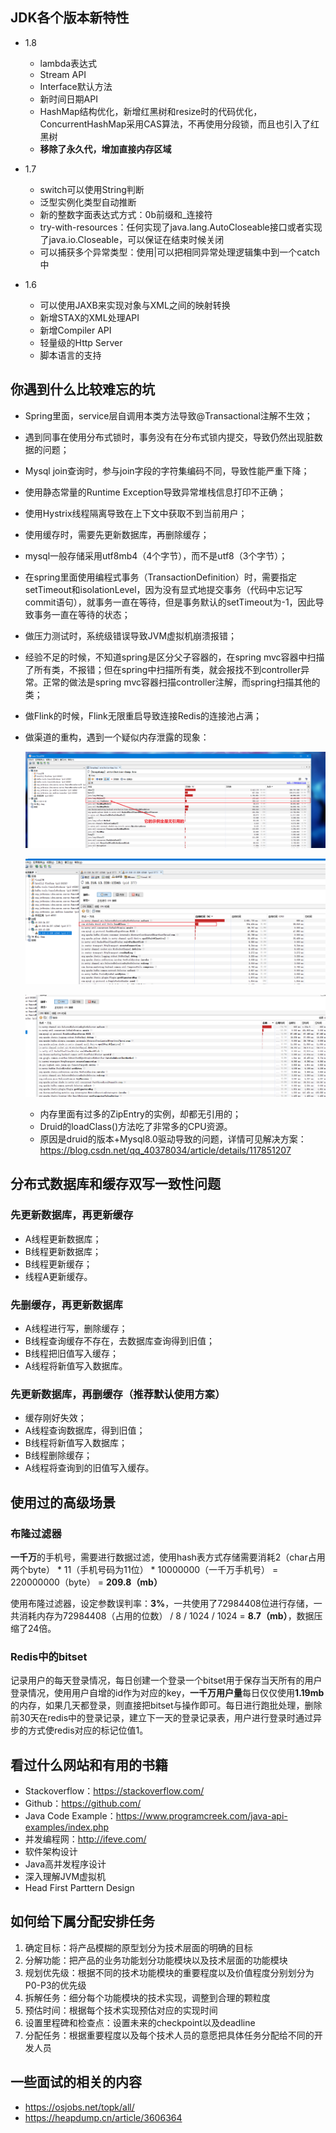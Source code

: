 ## JDK各个版本新特性

- 1.8
  
  - lambda表达式
  - Stream API
  - Interface默认方法
  - 新时间日期API
  - HashMap结构优化，新增红黑树和resize时的代码优化，ConcurrentHashMap采用CAS算法，不再使用分段锁，而且也引入了红黑树
  - **移除了永久代，增加直接内存区域**

- 1.7
  
  - switch可以使用String判断
  - 泛型实例化类型自动推断
  - 新的整数字面表达式方式：0b前缀和_连接符
  - try-with-resources：任何实现了java.lang.AutoCloseable接口或者实现了java.io.Closeable，可以保证在结束时候关闭
  - 可以捕获多个异常类型：使用|可以把相同异常处理逻辑集中到一个catch中

- 1.6
  
  - 可以使用JAXB来实现对象与XML之间的映射转换
  - 新增STAX的XML处理API
  - 新增Compiler API
  - 轻量级的Http Server
  - 脚本语言的支持



## 你遇到什么比较难忘的坑

- Spring里面，service层自调用本类方法导致@Transactional注解不生效；

- 遇到同事在使用分布式锁时，事务没有在分布式锁内提交，导致仍然出现脏数据的问题；

- Mysql join查询时，参与join字段的字符集编码不同，导致性能严重下降；

- 使用静态常量的Runtime Exception导致异常堆栈信息打印不正确；

- 使用Hystrix线程隔离导致在上下文中获取不到当前用户；

- 使用缓存时，需要先更新数据库，再删除缓存；

- mysql一般存储采用utf8mb4（4个字节），而不是utf8（3个字节）；

- 在spring里面使用编程式事务（TransactionDefinition）时，需要指定setTimeout和isolationLevel，因为没有显式地提交事务（代码中忘记写commit语句），就事务一直在等待，但是事务默认的setTimeout为-1，因此导致事务一直在等待的状态；

- 做压力测试时，系统级错误导致JVM虚拟机崩溃报错；

- 经验不足的时候，不知道spring是区分父子容器的，在spring mvc容器中扫描了所有类，不报错；但在spring中扫描所有类，就会报找不到controller异常。正常的做法是spring mvc容器扫描controller注解，而spring扫描其他的类；

- 做Flink的时候，Flink无限重启导致连接Redis的连接池占满；

- 做渠道的重构，遇到一个疑似内存泄露的现象：

  ![druid版本的坑1](../images/druid版本的坑1.png)

  ![druid版本的坑2](../images/druid版本的坑2.png)

  ![druid版本的坑3](../images/druid版本的坑3.png)

  - 内存里面有过多的ZipEntry的实例，却都无引用的；
  - Druid的loadClass()方法吃了非常多的CPU资源。
  - 原因是druid的版本+Mysql8.0驱动导致的问题，详情可见解决方案：https://blog.csdn.net/qq_40378034/article/details/117851207



## 分布式数据库和缓存双写一致性问题

### 先更新数据库，再更新缓存

- A线程更新数据库；
- B线程更新数据库；
- B线程更新缓存；
- 线程A更新缓存。

### 先删缓存，再更新数据库

- A线程进行写，删除缓存；
- B线程查询缓存不存在，去数据库查询得到旧值；
- B线程把旧值写入缓存；
- A线程将新值写入数据库。

### 先更新数据库，再删缓存（推荐默认使用方案）

- 缓存刚好失效；
- A线程查询数据库，得到旧值；
- B线程将新值写入数据库；
- B线程删除缓存；
- A线程将查询到的旧值写入缓存。



## 使用过的高级场景

### 布隆过滤器

**一千万**的手机号，需要进行数据过滤，使用hash表方式存储需要消耗2（char占用两个byte） * 11（手机号码为11位） * 10000000（一千万手机号） = 220000000（byte） = **209.8（mb）**

使用布隆过滤器，设定参数误判率：**3%**，一共使用了72984408位进行存储，一共消耗内存为72984408（占用的位数） / 8 / 1024 / 1024 = **8.7（mb）**，数据压缩了24倍。

### Redis中的bitset

记录用户的每天登录情况，每日创建一个登录一个bitset用于保存当天所有的用户登录情况，使用用户自增的id作为对应的key，**一千万用户量**每日仅仅使用**1.19mb**的内存，如果几天都登录，则直接把bitset与操作即可。每日进行跑批处理，删除前30天在redis中的登录记录，建立下一天的登录记录表，用户进行登录时通过异步的方式使redis对应的标记位值1。



## 看过什么网站和有用的书籍

- Stackoverflow：https://stackoverflow.com/
- Github：https://github.com/
- Java Code Example：https://www.programcreek.com/java-api-examples/index.php
- 并发编程网：http://ifeve.com/
- 软件架构设计
- Java高并发程序设计
- 深入理解JVM虚拟机
- Head First Parttern Design



## 如何给下属分配安排任务

1. 确定目标：将产品模糊的原型划分为技术层面的明确的目标
2. 分解功能：把产品的业务功能划分功能模块以及技术层面的功能模块
3. 规划优先级：根据不同的技术功能模块的重要程度以及价值程度分别划分为P0-P3的优先级
4. 拆解任务：细分每个功能模块的技术实现，调整到合理的颗粒度
5. 预估时间：根据每个技术实现预估对应的实现时间
6. 设置里程碑和检查点：设置未来的checkpoint以及deadline
7. 分配任务：根据重要程度以及每个技术人员的意愿把具体任务分配给不同的开发人员



## 一些面试的相关的内容

- https://osjobs.net/topk/all/
- https://heapdump.cn/article/3606364